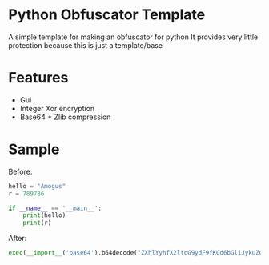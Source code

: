 # Python Obfuscator Template
A simple template for making an obfuscator for python
It provides very little protection because this is just a template/base
# Features
- Gui
- Integer Xor encryption
- Base64 + Zlib compression
# Sample
Before:
```py
hello = "Amogus"
r = 789786

if __name__ == '__main__':
    print(hello)
    print(r)
```
After:
```py
exec(__import__('base64').b64decode("ZXhlYyhfX2ltcG9ydF9fKCd6bGliJykuZGVjb21wcmVzcyhiJ3hceGRhXHhjYkhceGNkXHhjOVx4YzlXXHhiMFVQd1x4Y2NceGNkTy8tVlx4ZTcqXHgwMnJMXHJNLUxcci0sXHgxNFx4ZTJceDE0TFx4OGRceDhjXHhjZE0sXHhjZE1ceGI4Mlx4ZDNceDE0XHhlMlx4ZTNceGYzXHgxMnNTXHhlM1x4ZTNceDE1bFx4ODFceGVhXHhlM1x4ZTNzXHgxMzNceGYzXHhlMlx4ZTNceGQ1XHhhZFx4YjhceDE0XHg4MFx4YTBceGEwKDNceGFmRCNceDAzZFx4OWEmXHg5MkBceDkxJlx4MDAhZlx4MWJEJykp"))
```
